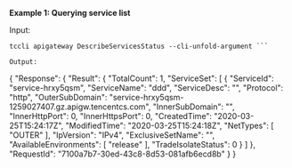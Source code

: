 **Example 1: Querying service list**



Input: 

```
tccli apigateway DescribeServicesStatus --cli-unfold-argument ```

Output: 
```
{
    "Response": {
        "Result": {
            "TotalCount": 1,
            "ServiceSet": [
                {
                    "ServiceId": "service-hrxy5qsm",
                    "ServiceName": "ddd",
                    "ServiceDesc": "",
                    "Protocol": "http",
                    "OuterSubDomain": "service-hrxy5qsm-1259027407.gz.apigw.tencentcs.com",
                    "InnerSubDomain": "",
                    "InnerHttpPort": 0,
                    "InnerHttpsPort": 0,
                    "CreatedTime": "2020-03-25T15:24:17Z",
                    "ModifiedTime": "2020-03-25T15:24:18Z",
                    "NetTypes": [
                        "OUTER"
                    ],
                    "IpVersion": "IPv4",
                    "ExclusiveSetName": "",
                    "AvailableEnvironments": [
                        "release"
                    ],
                    "TradeIsolateStatus": 0
                }
            ]
        },
        "RequestId": "7100a7b7-30ed-43c8-8d53-081afb6ecd8b"
    }
}
```

